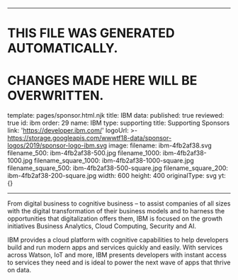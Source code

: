 ----

# THIS FILE WAS GENERATED AUTOMATICALLY.
# CHANGES MADE HERE WILL BE OVERWRITTEN.

template: pages/sponsor.html.njk
title: IBM
data:
  published: true
  reviewed: true
  id: ibm
  order: 29
  name: IBM
  type: supporting
  title: Supporting Sponsors
  link: 'https://developer.ibm.com/'
  logoUrl: >-
    https://storage.googleapis.com/wwwtf18-data/sponsor-logos/2019/sponsor-logo-ibm.svg
  image:
    filename: ibm-4fb2af38.svg
    filename_500: ibm-4fb2af38-500.jpg
    filename_1000: ibm-4fb2af38-1000.jpg
    filename_square_1000: ibm-4fb2af38-1000-square.jpg
    filename_square_500: ibm-4fb2af38-500-square.jpg
    filename_square_200: ibm-4fb2af38-200-square.jpg
    width: 600
    height: 400
    originalType: svg
yt: {}

----

From digital business to cognitive business – to assist companies of all sizes
with the digital transformation of their business models and to harness the
opportunities that digitalization offers them, IBM is focused on the growth
initiatives Business Analytics, Cloud Computing, Security and AI.

IBM provides a cloud platform with cognitive capabilities to help developers
build and run modern apps and services quickly and easily. With services across
Watson, IoT and more, IBM presents developers with instant access to services
they need and is ideal to power the next wave of apps that thrive on data.